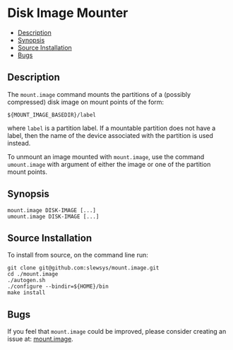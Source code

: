 # Disk Image Mounter

- [Description](#description)
- [Synopsis](#synopsis)
- [Source Installation](#source-installation)
- [Bugs](#bugs)

## Description

The `mount.image` command mounts the partitions of a (possibly
compressed) disk image on mount points of the form:

```
${MOUNT_IMAGE_BASEDIR}/label
```

where `label` is a partition label. If a mountable partition does not
have a label, then the name of the device associated with the
partition is used instead.

To unmount an image mounted with `mount.image`, use the command
`umount.image` with argument of either the image or one of the
partition mount points.

## Synopsis

```
mount.image DISK-IMAGE [...]
umount.image DISK-IMAGE [...]
```

## Source Installation

To install from source, on the command line run:

```
git clone git@github.com:slewsys/mount.image.git
cd ./mount.image
./autogen.sh
./configure --bindir=${HOME}/bin
make install
```

## Bugs

If you feel that `mount.image` could be improved, please consider
creating an issue at:
[mount.image](https://github.com/revolution-robotics/mount.image/issues).
